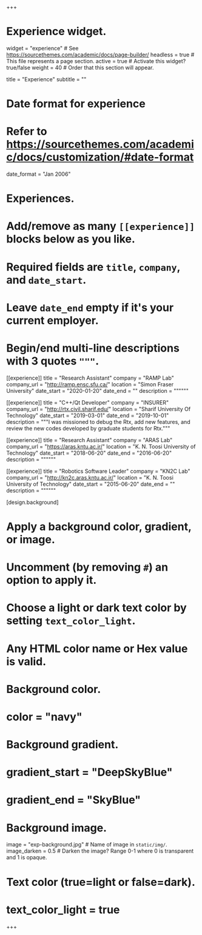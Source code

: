 +++
# Experience widget.
widget = "experience"  # See https://sourcethemes.com/academic/docs/page-builder/
headless = true  # This file represents a page section.
active = true  # Activate this widget? true/false
weight = 40  # Order that this section will appear.

title = "Experience"
subtitle = ""

# Date format for experience
#   Refer to https://sourcethemes.com/academic/docs/customization/#date-format
date_format = "Jan 2006"

# Experiences.
#   Add/remove as many `[[experience]]` blocks below as you like.
#   Required fields are `title`, `company`, and `date_start`.
#   Leave `date_end` empty if it's your current employer.
#   Begin/end multi-line descriptions with 3 quotes `"""`.
[[experience]]
  title = "Research Assistant"
  company = "RAMP Lab"
  company_url = "http://ramp.ensc.sfu.ca/"
  location = "Simon Fraser University"
  date_start = "2020-01-20"
  date_end = ""
  description = """"""


[[experience]]
  title = "C++/Qt Developer"
  company = "INSURER"
  company_url = "http://rtx.civil.sharif.edu/"
  location = "Sharif University Of Technology"
  date_start = "2019-03-01"
  date_end = "2019-10-01"
  description = """I was missioned to debug the Rtx, add new features, and review the new codes developed by graduate students for Rtx."""

[[experience]]
  title = "Research Assistant"
  company = "ARAS Lab"
  company_url = "https://aras.kntu.ac.ir/"
  location = "K. N. Toosi University of Technology"
  date_start = "2018-06-20"
  date_end = "2016-06-20"
  description = """"""

[[experience]]
  title = "Robotics Software Leader"
  company = "KN2C Lab"
  company_url = "http://kn2c.aras.kntu.ac.ir/"
  location = "K. N. Toosi University of Technology"
  date_start = "2015-06-20"
  date_end = ""
  description = """"""

[design.background]
  # Apply a background color, gradient, or image.
  #   Uncomment (by removing `#`) an option to apply it.
  #   Choose a light or dark text color by setting `text_color_light`.
  #   Any HTML color name or Hex value is valid.

  # Background color.
  # color = "navy"

  # Background gradient.
  # gradient_start = "DeepSkyBlue"
  # gradient_end = "SkyBlue"

  # Background image.
  image = "exp-background.jpg"  # Name of image in `static/img/`.
  image_darken = 0.5  # Darken the image? Range 0-1 where 0 is transparent and 1 is opaque.

  # Text color (true=light or false=dark).
  # text_color_light = true  
+++
